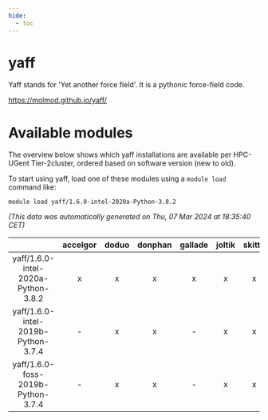 ```yaml
---
hide:
  - toc
---
```


yaff
====


Yaff stands for 'Yet another force field'. It is a pythonic force-field code.

https://molmod.github.io/yaff/
# Available modules


The overview below shows which yaff installations are available per HPC-UGent Tier-2cluster, ordered based on software version (new to old).

To start using yaff, load one of these modules using a `module load` command like:

```shell
module load yaff/1.6.0-intel-2020a-Python-3.8.2
```

*(This data was automatically generated on Thu, 07 Mar 2024 at 18:35:40 CET)*  

| |accelgor|doduo|donphan|gallade|joltik|skitty|
| :---: | :---: | :---: | :---: | :---: | :---: | :---: |
|yaff/1.6.0-intel-2020a-Python-3.8.2|x|x|x|x|x|x|
|yaff/1.6.0-intel-2019b-Python-3.7.4|-|x|x|-|x|x|
|yaff/1.6.0-foss-2019b-Python-3.7.4|-|x|x|-|x|x|
